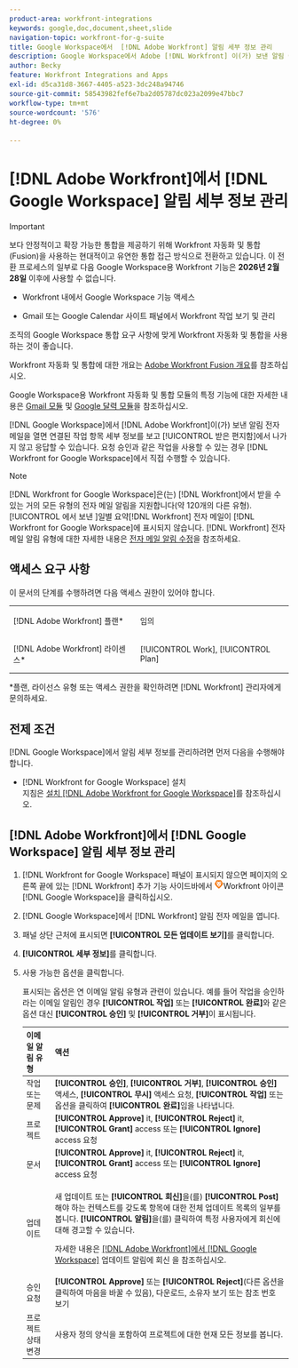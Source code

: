 ```yaml
---
product-area: workfront-integrations
keywords: google,doc,document,sheet,slide
navigation-topic: workfront-for-g-suite
title: Google Workspace에서  [!DNL Adobe Workfront] 알림 세부 정보 관리
description: Google Workspace에서 Adobe [!DNL Workfront] 이(가) 보낸 알림 이메일을 열면 받은 편지함에서 관련 작업 항목 세부 정보를 보고 응답할 수 있습니다. 요청 승인과 같은 작업을 사용할 수 있는 경우 Workfront for Google Workspace에서 직접 이러한 작업을 수행할 수 있습니다.
author: Becky
feature: Workfront Integrations and Apps
exl-id: d5ca31d8-3667-4405-a523-3dc248a94746
source-git-commit: 58543982fef6e7ba2d05787dc023a2099e47bbc7
workflow-type: tm+mt
source-wordcount: '576'
ht-degree: 0%

---
```


# [!DNL Adobe Workfront]에서 [!DNL Google Workspace] 알림 세부 정보 관리

>[!IMPORTANT]
>
>보다 안정적이고 확장 가능한 통합을 제공하기 위해 Workfront 자동화 및 통합(Fusion)을 사용하는 현대적이고 유연한 통합 접근 방식으로 전환하고 있습니다. 이 전환 프로세스의 일부로 다음 Google Workspace용 Workfront 기능은 **2026년 2월 28일** 이후에 사용할 수 없습니다.
>
>* Workfront 내에서 Google Workspace 기능 액세스
>
>* Gmail 또는 Google Calendar 사이트 패널에서 Workfront 작업 보기 및 관리
>
>조직의 Google Workspace 통합 요구 사항에 맞게 Workfront 자동화 및 통합을 사용하는 것이 좋습니다.
>
>Workfront 자동화 및 통합에 대한 개요는 [Adobe Workfront Fusion 개요](https://experienceleague.adobe.com/ko/docs/workfront-fusion/using/get-started-with-fusion/understand-workfront-fusion/workfront-fusion-overview)를 참조하십시오.
>
>Google Workspace용 Workfront 자동화 및 통합 모듈의 특정 기능에 대한 자세한 내용은 [Gmail 모듈](https://experienceleague.adobe.com/ko/docs/workfront-fusion/using/references/apps-and-their-modules/third-party-app-connectors/gmail-modules) 및 [Google 달력 모듈](https://experienceleague.adobe.com/ko/docs/workfront-fusion/using/references/apps-and-their-modules/third-party-app-connectors/google-calendar-modules)을 참조하십시오.

[!DNL Google Workspace]에서 [!DNL Adobe Workfront]이(가) 보낸 알림 전자 메일을 열면 연결된 작업 항목 세부 정보를 보고 [!UICONTROL 받은 편지함]에서 나가지 않고 응답할 수 있습니다. 요청 승인과 같은 작업을 사용할 수 있는 경우 [!DNL Workfront for Google Workspace]에서 직접 수행할 수 있습니다.

>[!NOTE]
>
> [!DNL Workfront for Google Workspace]은(는) [!DNL Workfront]에서 받을 수 있는 거의 모든 유형의 전자 메일 알림을 지원합니다(약 120개의 다른 유형). [!UICONTROL 에서 보낸 &#x200B;]일별 요약[!DNL Workfront] 전자 메일이 [!DNL Workfront for Google Workspace]에 표시되지 않습니다. [!DNL Workfront] 전자 메일 알림 유형에 대한 자세한 내용은 [전자 메일 알림 수정](../../workfront-basics/using-notifications/activate-or-deactivate-your-own-event-notifications.md)을 참조하세요.

## 액세스 요구 사항

이 문서의 단계를 수행하려면 다음 액세스 권한이 있어야 합니다.

<table style="table-layout:auto"> 
 <col> 
 <col> 
 <tbody> 
  <tr> 
   <td role="rowheader">[!DNL Adobe Workfront] 플랜*</td> 
   <td> <p>임의</p> </td> 
  </tr> 
  <tr> 
   <td role="rowheader">[!DNL Adobe Workfront] 라이센스*</td> 
   <td> <p>[!UICONTROL Work], [!UICONTROL Plan]</p> </td> 
  </tr> 
  </tbody> 
</table>

&#42;플랜, 라이선스 유형 또는 액세스 권한을 확인하려면 [!DNL Workfront] 관리자에게 문의하세요.

## 전제 조건

[!DNL Google Workspace]에서 알림 세부 정보를 관리하려면 먼저 다음을 수행해야 합니다.

* [!DNL Workfront for Google Workspace] 설치\
   지침은 [설치 [!DNL Adobe Workfront for Google Workspace]](../../workfront-integrations-and-apps/workfront-for-g-suite/install-workfront-for-gsuite.md)를 참조하십시오.

## [!DNL Adobe Workfront]에서 [!DNL Google Workspace] 알림 세부 정보 관리

1. [!DNL Workfront for Google Workspace] 패널이 표시되지 않으면 페이지의 오른쪽 끝에 있는 [!DNL Workfront] 추가 기능 사이드바에서 ![&#x200B; 아이콘 &#x200B;](assets/wf-lion-icon.png)Workfront 아이콘[!DNL Google Workspace]을 클릭하십시오.
1. [!DNL Google Workspace]에서 [!DNL Workfront] 알림 전자 메일을 엽니다.
1. 패널 상단 근처에 표시되면 **[!UICONTROL 모든 업데이트 보기]**&#x200B;를 클릭합니다.
1. **[!UICONTROL 세부 정보]**&#x200B;를 클릭합니다.
1. 사용 가능한 옵션을 클릭합니다.

   표시되는 옵션은 연 이메일 알림 유형과 관련이 있습니다. 예를 들어 작업을 승인하라는 이메일 알림인 경우 **[!UICONTROL 작업]** 또는 **[!UICONTROL 완료]**&#x200B;와 같은 옵션 대신 **[!UICONTROL 승인]** 및 **[!UICONTROL 거부]**&#x200B;이 표시됩니다.

   <table style="table-layout:auto"> 
    <col> 
    <col> 
    <thead> 
     <tr> 
      <th>이메일 알림 유형</th> 
      <th>액션</th> 
     </tr> 
    </thead> 
    <tbody> 
     <tr> 
      <td>작업 또는 문제</td> 
      <td><strong>[!UICONTROL 승인]</strong>, <strong>[!UICONTROL 거부]</strong>, <strong>[!UICONTROL 승인]</strong> 액세스, <strong>[!UICONTROL 무시]</strong> 액세스 요청, <strong>[!UICONTROL 작업]</strong> 또는 옵션을 클릭하여 <strong>[!UICONTROL 완료]</strong>임을 나타냅니다.</td> 
     </tr> 
     <tr> 
      <td>프로젝트</td> 
      <td><strong>[!UICONTROL Approve]</strong> it, <strong>[!UICONTROL Reject]</strong> it, <strong>[!UICONTROL Grant]</strong> access 또는 <strong>[!UICONTROL Ignore]</strong> access 요청</td> 
     </tr> 
     <tr> 
      <td>문서</td> 
      <td><strong>[!UICONTROL Approve]</strong> it, <strong>[!UICONTROL Reject]</strong> it, <strong>[!UICONTROL Grant]</strong> access 또는 <strong>[!UICONTROL Ignore]</strong> access 요청</td> 
     </tr> 
     <tr> 
      <td>업데이트 </td> 
      <td> <p>새 업데이트 또는 <strong>[!UICONTROL 회신]</strong>을(를) <strong>[!UICONTROL Post]</strong>해야 하는 컨텍스트를 갖도록 항목에 대한 전체 업데이트 목록의 일부를 봅니다. <strong>[!UICONTROL 알림]</strong>을(를) 클릭하여 특정 사용자에게 회신에 대해 경고할 수 있습니다. </p> <p>자세한 내용은 <a href="../../workfront-integrations-and-apps/workfront-for-g-suite/reply-to-wf-update-notification-from-gsuite.md" class="MCXref xref">[!DNL Adobe Workfront]에서 [!DNL Google Workspace]</a> 업데이트 알림에 회신 을 참조하십시오.</p> </td> 
     </tr> 
     <tr> 
      <td>승인 요청</td> 
      <td><strong>[!UICONTROL Approve]</strong> 또는 <strong>[!UICONTROL Reject]</strong>(다른 옵션을 클릭하여 마음을 바꿀 수 있음), 다운로드, 소유자 보기 또는 참조 번호 보기</td> 
     </tr> 
     <tr> 
      <td>프로젝트 상태 변경</td> 
      <td> 사용자 정의 양식을 포함하여 프로젝트에 대한 현재 모든 정보를 봅니다. </td> 
     </tr> 
    </tbody> 
   </table>
